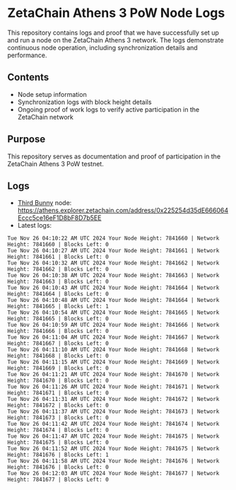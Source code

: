 # ZetaChain Athens 3 PoW Node Logs
This repository contains logs and proof that we have successfully set up and run a node on the ZetaChain Athens 3 network. The logs demonstrate continuous node operation, including synchronization details and performance.

## Contents
- Node setup information
- Synchronization logs with block height details
- Ongoing proof of work logs to verify active participation in the ZetaChain network

## Purpose
This repository serves as documentation and proof of participation in the ZetaChain Athens 3 PoW testnet.

## Logs

- [Third Bunny](https://thirdbunny.xyz/) node: https://athens.explorer.zetachain.com/address/0x225254d35dE666064Eccc5ce16eF1D8bF8D7b5EE
- Latest logs:
```
Tue Nov 26 04:10:22 AM UTC 2024 Your Node Height: 7841660 | Network Height: 7841660 | Blocks Left: 0
Tue Nov 26 04:10:27 AM UTC 2024 Your Node Height: 7841661 | Network Height: 7841661 | Blocks Left: 0
Tue Nov 26 04:10:32 AM UTC 2024 Your Node Height: 7841662 | Network Height: 7841662 | Blocks Left: 0
Tue Nov 26 04:10:38 AM UTC 2024 Your Node Height: 7841663 | Network Height: 7841663 | Blocks Left: 0
Tue Nov 26 04:10:43 AM UTC 2024 Your Node Height: 7841664 | Network Height: 7841664 | Blocks Left: 0
Tue Nov 26 04:10:48 AM UTC 2024 Your Node Height: 7841664 | Network Height: 7841665 | Blocks Left: 1
Tue Nov 26 04:10:54 AM UTC 2024 Your Node Height: 7841665 | Network Height: 7841665 | Blocks Left: 0
Tue Nov 26 04:10:59 AM UTC 2024 Your Node Height: 7841666 | Network Height: 7841666 | Blocks Left: 0
Tue Nov 26 04:11:04 AM UTC 2024 Your Node Height: 7841667 | Network Height: 7841667 | Blocks Left: 0
Tue Nov 26 04:11:10 AM UTC 2024 Your Node Height: 7841668 | Network Height: 7841668 | Blocks Left: 0
Tue Nov 26 04:11:15 AM UTC 2024 Your Node Height: 7841669 | Network Height: 7841669 | Blocks Left: 0
Tue Nov 26 04:11:21 AM UTC 2024 Your Node Height: 7841670 | Network Height: 7841670 | Blocks Left: 0
Tue Nov 26 04:11:26 AM UTC 2024 Your Node Height: 7841671 | Network Height: 7841671 | Blocks Left: 0
Tue Nov 26 04:11:31 AM UTC 2024 Your Node Height: 7841672 | Network Height: 7841672 | Blocks Left: 0
Tue Nov 26 04:11:37 AM UTC 2024 Your Node Height: 7841673 | Network Height: 7841673 | Blocks Left: 0
Tue Nov 26 04:11:42 AM UTC 2024 Your Node Height: 7841674 | Network Height: 7841674 | Blocks Left: 0
Tue Nov 26 04:11:47 AM UTC 2024 Your Node Height: 7841675 | Network Height: 7841675 | Blocks Left: 0
Tue Nov 26 04:11:52 AM UTC 2024 Your Node Height: 7841675 | Network Height: 7841676 | Blocks Left: 1
Tue Nov 26 04:11:58 AM UTC 2024 Your Node Height: 7841676 | Network Height: 7841676 | Blocks Left: 0
Tue Nov 26 04:12:03 AM UTC 2024 Your Node Height: 7841677 | Network Height: 7841677 | Blocks Left: 0
```
